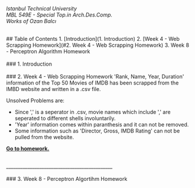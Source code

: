 *Istanbul Technical University  
MBL 549E - Special Top.in Arch.Des.Comp.  
Works of Ozan Balcı* 
<br/>

<br/>
## Table of Contents  
1. [Introduction](1. Introduction)
2. [Week 4 - Web Scrapping Homework](#2. Week 4 - Web Scrapping Homework)
3. Week 8 - Perceptron Algorithm Homework 
<br/>

<br/>
 ### 1. Introduction
<br/>

<br/>
### 2. Week 4 - Web Scrapping Homework  
'Rank, Name, Year, Duration' information of the Top 50 Movies of IMDB has been scrapped from the IMBD website and written in a .csv file.

Unsolved Problems are:  
- Since ',' is a seperator in .csv, movie names which include ',' are seperated to different shells involuntarily.
- 'Year' information comes within paranthesis and it can not be removed.
- Some information such as 'Director, Gross, IMDB Rating' can not be pulled from the website.

**[Go to homework.](https://github.com/balciozan/MBL_OzanBalci/tree/master/imdb_top_50)**
<br/>

<br/>
_____________________________________________
<br/>

<br/> 
### 3. Week 8 - Perceptron Algortihm Homework
